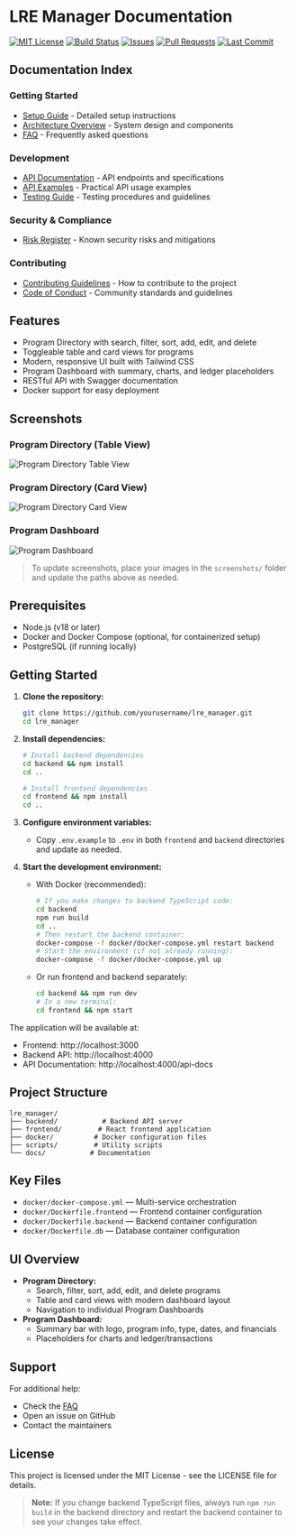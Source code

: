 # LRE Manager Documentation

[![MIT License](https://img.shields.io/badge/license-MIT-green.svg)](LICENSE)
[![Build Status](https://img.shields.io/badge/build-passing-brightgreen)](https://github.com/jackdally/lre_manager/actions)
[![Issues](https://img.shields.io/github/issues/jackdally/lre_manager.svg)](https://github.com/jackdally/lre_manager/issues)
[![Pull Requests](https://img.shields.io/github/issues-pr/jackdally/lre_manager.svg)](https://github.com/jackdally/lre_manager/pulls)
[![Last Commit](https://img.shields.io/github/last-commit/jackdally/lre_manager.svg)](https://github.com/jackdally/lre_manager/commits)

## Documentation Index

### Getting Started
- [Setup Guide](SETUP.md) - Detailed setup instructions
- [Architecture Overview](ARCHITECTURE.md) - System design and components
- [FAQ](FAQ.md) - Frequently asked questions

### Development
- [API Documentation](API.md) - API endpoints and specifications
- [API Examples](API_EXAMPLES.md) - Practical API usage examples
- [Testing Guide](TESTING.md) - Testing procedures and guidelines

### Security & Compliance
- [Risk Register](RISK_REGISTER.md) - Known security risks and mitigations

### Contributing
- [Contributing Guidelines](CONTRIBUTING.md) - How to contribute to the project
- [Code of Conduct](CODE_OF_CONDUCT.md) - Community standards and guidelines

## Features

- Program Directory with search, filter, sort, add, edit, and delete
- Toggleable table and card views for programs
- Modern, responsive UI built with Tailwind CSS
- Program Dashboard with summary, charts, and ledger placeholders
- RESTful API with Swagger documentation
- Docker support for easy deployment

## Screenshots

### Program Directory (Table View)
![Program Directory Table View](screenshots/program-directory-table.png)

### Program Directory (Card View)
![Program Directory Card View](screenshots/program-directory-card.png)

### Program Dashboard
![Program Dashboard](screenshots/program-dashboard.png)

> To update screenshots, place your images in the `screenshots/` folder and update the paths above as needed.

## Prerequisites

- Node.js (v18 or later)
- Docker and Docker Compose (optional, for containerized setup)
- PostgreSQL (if running locally)

## Getting Started

1. **Clone the repository:**
   ```bash
   git clone https://github.com/yourusername/lre_manager.git
   cd lre_manager
   ```

2. **Install dependencies:**
   ```bash
   # Install backend dependencies
   cd backend && npm install
   cd ..

   # Install frontend dependencies
   cd frontend && npm install
   cd ..
   ```

3. **Configure environment variables:**
   - Copy `.env.example` to `.env` in both `frontend` and `backend` directories and update as needed.

4. **Start the development environment:**
   - With Docker (recommended):
     ```bash
     # If you make changes to backend TypeScript code:
     cd backend
     npm run build
     cd ..
     # Then restart the backend container:
     docker-compose -f docker/docker-compose.yml restart backend
     # Start the environment (if not already running):
     docker-compose -f docker/docker-compose.yml up
     ```
   - Or run frontend and backend separately:
     ```bash
     cd backend && npm run dev
     # In a new terminal:
     cd frontend && npm start
     ```

The application will be available at:
- Frontend: http://localhost:3000
- Backend API: http://localhost:4000
- API Documentation: http://localhost:4000/api-docs

## Project Structure

```
lre_manager/
├── backend/           # Backend API server
├── frontend/         # React frontend application
├── docker/          # Docker configuration files
├── scripts/         # Utility scripts
└── docs/           # Documentation
```

## Key Files

- `docker/docker-compose.yml` — Multi-service orchestration
- `docker/Dockerfile.frontend` — Frontend container configuration
- `docker/Dockerfile.backend` — Backend container configuration
- `docker/Dockerfile.db` — Database container configuration

## UI Overview

- **Program Directory:**
  - Search, filter, sort, add, edit, and delete programs
  - Table and card views with modern dashboard layout
  - Navigation to individual Program Dashboards
- **Program Dashboard:**
  - Summary bar with logo, program info, type, dates, and financials
  - Placeholders for charts and ledger/transactions

## Support

For additional help:
- Check the [FAQ](FAQ.md)
- Open an issue on GitHub
- Contact the maintainers

## License

This project is licensed under the MIT License - see the LICENSE file for details.

> **Note:** If you change backend TypeScript files, always run `npm run build` in the backend directory and restart the backend container to see your changes take effect. 